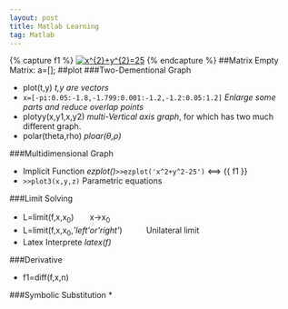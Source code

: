 ```yaml
---
layout: post
title: Matlab Learning
tag: Matlab
---
```

{% capture f1 %}
<a href="http://www.codecogs.com/eqnedit.php?latex=x^{2}&plus;y^{2}=25" target="_blank"><img src="http://latex.codecogs.com/gif.latex?x^{2}&plus;y^{2}=25" title="x^{2}+y^{2}=25" /></a>
{% endcapture %}
##Matrix
Empty Matrix: a=[];
##plot
###Two-Dementional Graph
* plot(t,y) *t,y are vectors*
* `x=[-pi:0.05:-1.8,-1.799:0.001:-1.2,-1.2:0.05:1.2]` *Enlarge some parts and reduce overlap points*
* plotyy(x,y1,x,y2) *multi-Vertical axis graph*, for which has two much different graph.
* polar(theta,rho) *ploar(θ,ρ)*

###Multidimensional Graph
* Implicit Function *ezplot()*`>>ezplot('x^2+y^2-25')`  <==> {{ f1 }}
* `>>plot3(x,y,z)` Parametric equations

###Limit Solving
* L=limit(f,x,x<sub>0</sub>)　　x->x<sub>0</sub>
* L=limit(f,x,x<sub>0</sub>,*'left'or'right'*)　　　Unilateral limit 
* Latex Interprete *latex(f)*

###Derivative
* f1=diff(f,x,n) 

###Symbolic Substitution
* 






